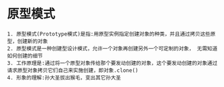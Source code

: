 # 原型模式
    1. 原型模式(Prototype模式)是指:用原型实例指定创建对象的种类，并且通过拷贝这些原型，创建新的对象
    2. 原型模式是一种创建型设计模式，允许一个对象再创建另外一个可定制的对象， 无需知道如何创建的细节
    3. 工作原理是:通过将一个原型对象传给那个要发动创建的对象，这个要发动创建的对象通过请求原型对象拷贝它们自己来实施创建，即对象.clone()
    4. 形象的理解:孙大圣拔出猴毛，变出其它孙大圣  
